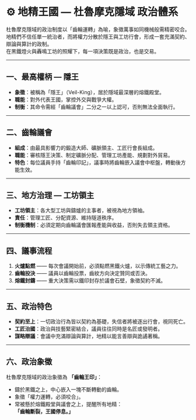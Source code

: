# ⚙️ 地精王國 — 杜魯摩克隱域 政治體系

杜魯摩克隱域的政治制度以「齒輪運轉」為喻，象徵萬事如同機械般需精密咬合。  
地精們不信任單一統治者，而將權力分散於隱王與工坊行會，形成一套充滿契約、辯論與算計的政制。  
在黑鐵燈火與轟鳴工坊的照耀下，每一項決策既是政治，也是交易。

---

## 一、最高權柄 — 隱王

- **象徵**：被稱為「隱王」（Veil-King），居於隱域最深層的熔鐵殿堂。  
- **職能**：對外代表王國，掌控外交與戰爭大權。  
- **制衡**：其命令需經「齒輪議會」二分之一以上認可，否則無法全面執行。  

---

## 二、齒輪議會

- **組成**：由最具影響力的鍛造大師、礦脈領主、工匠行會長組成。  
- **職能**：審核隱王決策、制定礦脈分配、管理工坊產能、規劃對外貿易。  
- **特色**：每位議員手持「齒輪印記」，議事時將齒輪嵌入議會中枢盤，轉動後方能生效。  

---

## 三、地方治理 — 工坊領主

- **工坊領主**：各大型工坊與鑄爐的主事者，被視為地方領袖。  
- **責任**：管理工匠、分配資源、維持隧道秩序。  
- **制衡機制**：必須定期向齒輪議會匯報產能與收益，否則失去領主資格。  

---

## 四、議事流程

1. **火爐點燃** —— 每次會議開始前，必須點燃黑鐵火爐，以示傳統工藝之力。  
2. **齒輪投決** —— 議員以齒輪投票，齒紋方向決定贊同或否決。  
3. **熔鐵封鑄** —— 重大決策需以鐵印封存於議會石壁，象徵契約不滅。  

---

## 五、政治特色

- **契約至上**：一切政治行為皆以契約為基礎，失信者將被逐出行會，視同死亡。  
- **工匠治國**：政治與技藝緊密結合，議員往往同時是名匠或發明者。  
- **謀略辯議**：會議中充滿辯論與算計，地精以能言善辯與詭譎著稱。  

---

## 六、政治象徵

杜魯摩克隱域的政治象徵為 **「齒輪王印」**：  
- 鑄於黑鐵之上，中心嵌入一塊不斷轉動的齒輪。  
- 象徵「權力運轉，必須咬合」。  
- 常被懸於熔鐵殿堂與議會之上，提醒所有地精：  
  **「齒輪斷裂，王國停息。」**
